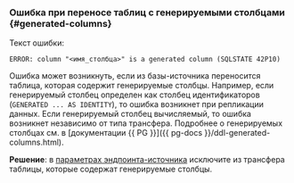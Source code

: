### Ошибка при переносе таблиц с генерируемыми столбцами {#generated-columns}

Текст ошибки:

```text
ERROR: column "<имя_столбца>" is a generated column (SQLSTATE 42P10)
```

Ошибка может возникнуть, если из базы-источника переносится таблица, которая содержит генерируемые столбцы. Например, если генерируемый столбец определен как столбец идентификаторов (`GENERATED ... AS IDENTITY`), то ошибка возникнет при репликации данных. Если генерируемый столбец вычисляемый, то ошибка возникнет независимо от типа трансфера. Подробнее о генерируемых столбцах см. в [документации {{ PG }}]({{ pg-docs }}/ddl-generated-columns.html).

**Решение**: в [параметрах эндпоинта-источника](../../../data-transfer/operations/endpoint/source/postgresql.md#additional-settings) исключите из трансфера таблицы, которые содержат генерируемые столбцы.
